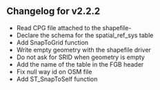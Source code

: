 ## Changelog for v2.2.2
- Read CPG file attached to the shapefile- 
- Declare the schema for the spatial_ref_sys table
- Add SnapToGrid function
- Write empty geometry with the shapefile driver
- Do not ask for SRID when geometry is empty
- Add the name of the table in the FGB header
- Fix null way id on OSM file
- Add ST_SnapToSelf function
